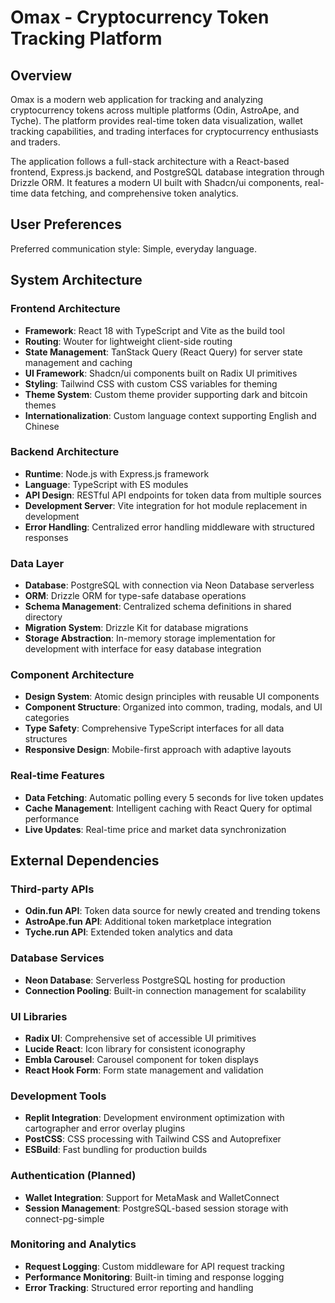 # Omax - Cryptocurrency Token Tracking Platform

## Overview

Omax is a modern web application for tracking and analyzing cryptocurrency tokens across multiple platforms (Odin, AstroApe, and Tyche). The platform provides real-time token data visualization, wallet tracking capabilities, and trading interfaces for cryptocurrency enthusiasts and traders.

The application follows a full-stack architecture with a React-based frontend, Express.js backend, and PostgreSQL database integration through Drizzle ORM. It features a modern UI built with Shadcn/ui components, real-time data fetching, and comprehensive token analytics.

## User Preferences

Preferred communication style: Simple, everyday language.

## System Architecture

### Frontend Architecture
- **Framework**: React 18 with TypeScript and Vite as the build tool
- **Routing**: Wouter for lightweight client-side routing
- **State Management**: TanStack Query (React Query) for server state management and caching
- **UI Framework**: Shadcn/ui components built on Radix UI primitives
- **Styling**: Tailwind CSS with custom CSS variables for theming
- **Theme System**: Custom theme provider supporting dark and bitcoin themes
- **Internationalization**: Custom language context supporting English and Chinese

### Backend Architecture
- **Runtime**: Node.js with Express.js framework
- **Language**: TypeScript with ES modules
- **API Design**: RESTful API endpoints for token data from multiple sources
- **Development Server**: Vite integration for hot module replacement in development
- **Error Handling**: Centralized error handling middleware with structured responses

### Data Layer
- **Database**: PostgreSQL with connection via Neon Database serverless
- **ORM**: Drizzle ORM for type-safe database operations
- **Schema Management**: Centralized schema definitions in shared directory
- **Migration System**: Drizzle Kit for database migrations
- **Storage Abstraction**: In-memory storage implementation for development with interface for easy database integration

### Component Architecture
- **Design System**: Atomic design principles with reusable UI components
- **Component Structure**: Organized into common, trading, modals, and UI categories
- **Type Safety**: Comprehensive TypeScript interfaces for all data structures
- **Responsive Design**: Mobile-first approach with adaptive layouts

### Real-time Features
- **Data Fetching**: Automatic polling every 5 seconds for live token updates
- **Cache Management**: Intelligent caching with React Query for optimal performance
- **Live Updates**: Real-time price and market data synchronization

## External Dependencies

### Third-party APIs
- **Odin.fun API**: Token data source for newly created and trending tokens
- **AstroApe.fun API**: Additional token marketplace integration
- **Tyche.run API**: Extended token analytics and data

### Database Services
- **Neon Database**: Serverless PostgreSQL hosting for production
- **Connection Pooling**: Built-in connection management for scalability

### UI Libraries
- **Radix UI**: Comprehensive set of accessible UI primitives
- **Lucide React**: Icon library for consistent iconography
- **Embla Carousel**: Carousel component for token displays
- **React Hook Form**: Form state management and validation

### Development Tools
- **Replit Integration**: Development environment optimization with cartographer and error overlay plugins
- **PostCSS**: CSS processing with Tailwind CSS and Autoprefixer
- **ESBuild**: Fast bundling for production builds

### Authentication (Planned)
- **Wallet Integration**: Support for MetaMask and WalletConnect
- **Session Management**: PostgreSQL-based session storage with connect-pg-simple

### Monitoring and Analytics
- **Request Logging**: Custom middleware for API request tracking
- **Performance Monitoring**: Built-in timing and response logging
- **Error Tracking**: Structured error reporting and handling